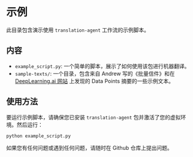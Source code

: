 # 示例

此目录包含演示使用 `translation-agent` 工作流的示例脚本。

## 内容
- `example_script.py`: 一个简单的脚本，展示了如何使用该包进行机器翻译。
- `sample-texts/`: 一个目录，包含来自 Andrew 写的《批量信件》和在 [DeepLearning.ai 网站](https://www.deeplearning.ai/the-batch/tag/data-points/) 上发现的 Data Points 摘要的一些示例文本。

## 使用方法
要运行示例脚本，请确保您已安装 `translation-agent` 包并激活了您的虚拟环境。然后运行：

```python
python example_script.py
```

如果您有任何问题或遇到任何问题，请随时在 Github 仓库上提出问题。
